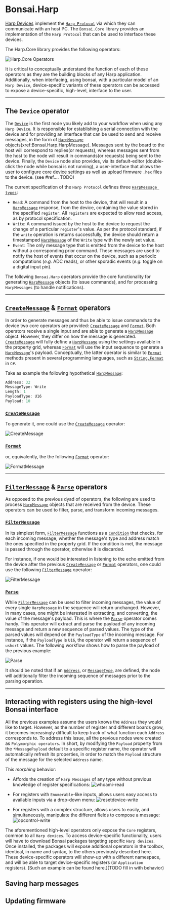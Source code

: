 # Bonsai.Harp

[Harp Devices](https://harp-tech.org/Devices/device_list.html) implement the [`Harp Protocol`](https://harp-tech.org/About/How-HARP-works/index.html) via which they can communicate with an host PC. The `Bonsai.Core` library provides an implementation of the `Harp Protocol` that can be used to interface these devices.

The Harp.Core library provides the following operators:

![Harp.Core Operators](./../Assets/core-operators.svg)

It is critical to conceptually understand the function of each of these operators as they are the building blocks of any Harp application. Additionally, when interfacing, using bonsai, with a particular model of an `Harp Device`, device-specific variants of these operators can be accessed to expose a device-specific, high-level, interface to the user.

---

## The `Device` operator

The [`Device`](xref:Bonsai.Harp.Device) is the first node you likely add to your workflow when using any `Harp Device`. It is responsible for establishing a serial connection with the device and for providing an interface that can be used to send and receive messages, in the form of [`HarpMessage`](xref:Bonsai.Harp.HarpMessage) objects(xref:Bonsai.Harp.HarpMessage). Messages sent by the board to the host will correspond to replies(or requests), whereas messages sent from the host to the node will result in commands(or requests) being sent to the device.
Finally, the `Device` node also provides, via its default-editor (double-click the node while bonsai is not running), a user-interface that allows the user to configure core device settings as well as upload firmware `.hex` files to the device. (see #ref.... TODO)

The current specification of the `Harp Protocol` defines three [`HarpMessage types`](xref:Bonsai.Harp.MessageType):

- `Read`: A command from the host to the device, that will result in a [`HarpMessage`](xref:Bonsai.Harp.HarpMessage) response, from the device, containing the value stored in the specified `register`. All `registers` are expected to allow read access, as by protocol specification.
- `Write`: A command issued by the host to the device to request the change of a particular `register`'s value. As per the protocol standard, if the `write` operation is returns successfully, the device should return a timestamped [`HarpMessage`](xref:Bonsai.Harp.HarpMessage) of the `Write` type with the newly set value.
- `Event`: The only message type that is emitted from the device to the host without a corresponding prior command. These messages are used to notify the host of events that occur on the device, such as a periodic computations (*e.g.* ADC reads), or other sporadic events (*e.g.* toggle on a digital input pin).

The following `Bonsai.Harp` operators provide the core functionality for generating [`HarpMessage`](xref:Bonsai.Harp.HarpMessage) objects (to issue commands), and for processing `HarpMessages` (to handle notifications).

---

## [`CreateMessage`](xref:Bonsai.Harp.CreateMessage) & [`Format`](xref:Bonsai.Harp.Format) operators

In order to generate messages and thus be able to issue commands to the device two core operators are provided: [`CreateMessage`](xref:Bonsai.Harp.CreateMessage) and [`Format`](xref:Bonsai.Harp.Format). Both operators receive a single input and are able to generate a [`HarpMessage`](xref:Bonsai.Harp.HarpMessage) object. However, they differ on how the message is generated. [`CreateMessage`](xref:Bonsai.Harp.CreateMessage) will fully define a [`HarpMessage`](xref:Bonsai.Harp.HarpMessage) using the settings available in the property grid, whereas [`Format`](xref:Bonsai.Harp.Format) will use the input sequence to generate a [`HarpMessage`](xref:Bonsai.Harp.HarpMessage)'s payload. Conceptually, the latter operator is similar to [`Format`](xref:Bonsai.Harp.Format) methods present in several programming languages, such as [`String.Format`](https://learn.microsoft.com/en-us/dotnet/api/system.string.format?view=net-7.0) in `C#`.

Take as example the following hypothetical [`HarpMessage`](xref:Bonsai.Harp.HarpMessage):

```csharp
Address: 32
MessageType: Write
Length: 1
PayloadType: U16
Payload: 10
```

### [`CreateMessage`](xref:Bonsai.Harp.CreateMessage)

To generate it, one could use the [`CreateMessage`](xref:Bonsai.Harp.CreateMessage) operator:

![CreateMessage](./../Assets/create-message.svg)

### [`Format`](xref:Bonsai.Harp.Format)

or, equivalently, the the following [`Format`](xref:Bonsai.Harp.Format) operator:

![FormatMessage](./../Assets/format.svg)

---

## [`FilterMessage`](xref:Bonsai.Harp.FilterMessage) & [`Parse`](xref:Bonsai.Harp.Parse) operators

As opposed to the previous dyad of operators, the following are used to process [`HarpMessage`](xref:Bonsai.Harp.HarpMessage) objects that are received from the device. These operators can be used to filter, parse, and transform incoming messages.

### [`FilterMessage`](xref:Bonsai.Harp.FilterMessage)

In its simplest form, [`FilterMessage`](xref:Bonsai.Harp.FilterMessage) functions as a [`Condition`](xref:Bonsai.Core.Reactive.Condition) that checks, for each incoming message, whether the message's type and address match the ones specified in the property grid. If the condition is met, the message is passed through the operator, otherwise it is discarded.

For instance, if one would be interested in listening to the echo emitted from the device after the previous [`CreateMessage`](xref:Bonsai.Harp.CreateMessage) or [`Format`](xref:Bonsai.Harp.Format) operators, one could use the following [`FilterMessage`](xref:Bonsai.Harp.FilterMessage) operator:

![FilterMessage](./../Assets/filter-message.svg)

### [`Parse`](xref:Bonsai.Harp.Parse)

While [`FilterMessage`](xref:Bonsai.Harp.FilterMessage) can be used to filter incoming messages, the value of every single `HarpMessage` in the sequence will return unchanged. However, in many cases, one might be interested in extracting, and converting, the value of the message's payload. This is where the [`Parse`](xref:Bonsai.Harp.Parse) operator comes handy. This operator will extract and parse the payload of any incoming message and return a new sequence of parsed values. The type of the parsed values will depend on the `PayloadType` of the incoming message. For instance, if the `PayloadType` is `U16`, the operator will return a sequence of `ushort` values. The following workflow shows how to parse the payload of the previous example:

![Parse](./../Assets/parse.svg)

It should be noted that if an [`Address`](xref:Bonsai.Harp.Parse.Address), or [`MessageType`](xref:Bonsai.Harp.Parse.MessageType), are defined, the node will additionally filter the incoming sequence of messages prior to the parsing operation.

---

## Interacting with registers using the high-level Bonsai interface

All the previous examples assume the users knows the `Address` they would like to target. However, as the number of register and different boards grow, it becomes increasingly difficult to keep track of what function each `Address` corresponds to. To address this issue, all the previous nodes were created as `Polymorphic operators`. In short, by modifying the `Payload` property from the `*MessagePayload` default to a specific register name, the operator will automatically refresh its properties, in order to match the `Payload` structure of the message for the selected `Address` name.

This *morphing* behavior:

- Affords the creation of `Harp Messages` of any type without previous knowledge of register specifications:
![whoami-read](./../Assets/whoami_read.png)

- For registers with `Enumerable`-like inputs, allows users easy access to available inputs via a drop-down menu:
![resetdevice-write](./../Assets/resetdevice-write.png)

- For registers with a complex structure, allows users to easily, and simultaneously, manipulate the different fields to compose a message:
![opcontrol-write](./../Assets/opcontrol-write.png)


The aforementioned high-level operators only expose the `Core` registers, common to all `Harp devices`. To access device-specific functionality, users will have to download Bonsai packages targeting specific `Harp devices`. Once installed, the packages will expose additional operators in the toolbox, identical, in name and syntax, to the others previously described here. These device-specific operators will show-up with a different namespace, and will be able to target device-specific registers (or `Application` registers). [Such an example can be found here.](TODO fill in with behavior)

## Saving harp messages

## Updating firmware